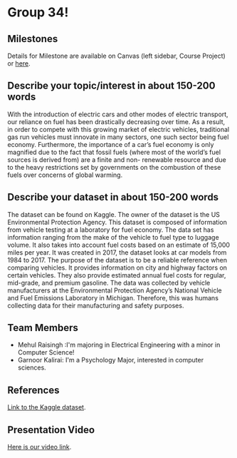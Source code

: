 # Group 34! 

## Milestones

Details for Milestone are available on Canvas (left sidebar, Course Project) or [here](https://firas.moosvi.com/courses/data301/project/milestone01.html).

## Describe your topic/interest in about 150-200 words

With the introduction of electric cars and other modes of electric transport, our reliance on fuel has been drastically decreasing over time. As a result, in order to compete with this growing market of electric vehicles, traditional gas run vehicles must innovate in many sectors, one such sector being fuel economy. Furthermore, the importance of a car’s fuel economy is only magnified due to the fact that fossil fuels (where most of the world’s fuel sources is derived from) are a finite and non- renewable resource and due to the heavy restrictions set by governments on the combustion of these fuels over concerns of global warming.    

## Describe your dataset in about 150-200 words

 The dataset can be found on Kaggle. The owner of the dataset is the US Environmental Protection Agency. This dataset is composed of information from vehicle testing at a laboratory for fuel economy. The data set has information ranging from the make of the vehicle to fuel type to luggage volume. It also takes into account fuel costs based on an estimate of 15,000 miles per year. It was created in 2017, the dataset looks at car models from 1984 to 2017. The purpose of the dataset is to be a reliable reference when comparing vehicles. It provides information on city and highway factors on certain vehicles. They also provide estimated annual fuel costs for regular, mid-grade, and premium gasoline. The data was collected by vehicle manufacturers at the Environmental Protection Agency’s National Vehicle and Fuel Emissions Laboratory in Michigan. Therefore, this was humans collecting data for their manufacturing and safety purposes. 


## Team Members

- Mehul Raisingh :I'm majoring in Electrical Engineering with a minor in Computer Science!
- Garnoor Kalirai: I'm a Psychology Major, interested in computer sciences. 


## References

[Link to the Kaggle dataset](https://www.kaggle.com/epa/fuel-economy).

## Presentation Video 

[Here is our video link](https://vimeo.com/manage/videos/587300049).
